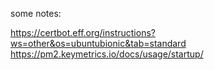 some notes:

https://certbot.eff.org/instructions?ws=other&os=ubuntubionic&tab=standard
https://pm2.keymetrics.io/docs/usage/startup/
